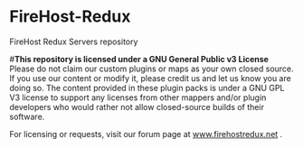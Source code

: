 # FireHost-Redux
FireHost Redux Servers repository

#**This repository is licensed under a GNU General Public v3 License**
Please do not claim our custom plugins or maps as your own closed source. If you use our content or modify it, please credit us and let us know you are doing so. The content provided in these plugin packs is under a GNU GPL V3 license to support any licenses from other mappers and/or plugin developers who would rather not allow closed-source builds of their software.

For licensing or requests, visit our forum page at www.firehostredux.net .
